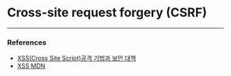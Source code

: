 # Cross-site request forgery (CSRF)

---

### References

- [XSS(Cross Site Script)공격 기법과 보안 대책](https://bziwnsizd.tistory.com/89)
- [XSS MDN](https://developer.mozilla.org/ko/docs/Glossary/Cross-site_scripting)